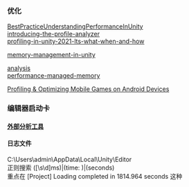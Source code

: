 ### 优化  


[BestPracticeUnderstandingPerformanceInUnity](https://docs.unity.cn/cn/current/Manual/BestPracticeUnderstandingPerformanceInUnity.html)  
[introducing-the-profile-analyzer](https://blog.unity.com/technology/introducing-the-profile-analyzer)  
[profiling-in-unity-2021-lts-what-when-and-how](https://blog.unity.com/technology/profiling-in-unity-2021-lts-what-when-and-how)  

[memory-management-in-unity](https://learn.unity.com/tutorial/memory-management-in-unity#5c7f8528edbc2a002053b599)  

[analysis](https://docs.unity3d.com/Manual/analysis.html)  
[performance-managed-memory](https://docs.unity3d.com/Manual/performance-managed-memory.html)  

[Profiling & Optimizing Mobile Games on Android Devices](https://ubm-twvideo01.s3.amazonaws.com/o1/vault/gdcchina14/presentations/833760_RemiBreton_ProfilingAndOptimizing_EN.pdf)  

### 编辑器启动卡
#### [外部分析工具](https://forum.unity.com/threads/debugging-editor-freezes-and-hangs-windows-only.1259924/)  
#### 日志文件
C:\Users\admin\AppData\Local\Unity\Editor  
正则搜索 ([\s\d]ms)|(time: )|(seconds)  
重点在 [Project] Loading completed in 1814.964 seconds 这种
